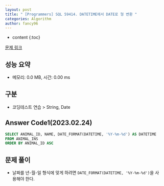 ```yaml
---
layout: post
title: " [Programmers] SQL 59414. DATETIME에서 DATE로 형 변환 "
categories: Algorithm
author: fancy96
---
```

* content
{:toc}

[문제 링크](https://school.programmers.co.kr/learn/courses/30/lessons/59414)

## 성능 요약

* 메모리: 0.0 MB, 시간: 0.00 ms

## 구분

* 코딩테스트 연습 > String, Date

## Answer Code1(2023.02.24)

```sql
SELECT ANIMAL_ID, NAME, DATE_FORMAT(DATETIME, '%Y-%m-%d') AS DATETIME 
FROM ANIMAL_INS
ORDER BY ANIMAL_ID ASC
```

## 문제 풀이

* 날짜를 년-월-일 형식에 맞게 하려면 `DATE_FORMAT(DATETIME, '%Y-%m-%d')`을 사용해야 한다.
